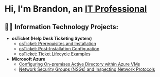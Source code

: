 <h1>Hi, I'm Brandon, an <a href="https://linkedin.com/in/brandon-mcleod-a39395285">IT Professional</a></h1>

<h2>👨‍💻 Information Technology Projects:</h2>

- <b>osTicket (Help Desk Ticketing System)</b>
  - [osTicket: Prerequisites and Installation](https://github.com/UserBrandonMcleod/osticket-prereqs)
  - [osTicket: Post-Installation Configuration](https://github.com/UserBrandonMcleod/post-install-config)
  - [osTicket: Ticket Lifecycle Examples](https://github.com/UserBrandonMcleod/ticket-lifecycle)
- <b>Microsoft Azure</b>
  - [Configuring On-premises Active Directory within Azure VMs](https://github.com/UserBrandonMcleod/configure-ad)
  - [Network Security Groups (NSGs) and Inspecting Network Protocols](https://github.com/UserBrandonMcleod/azure-network-protocols)
